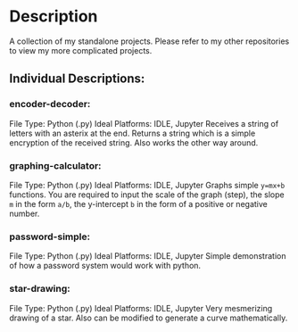 # Description
A collection of my standalone projects. Please refer to my other repositories to view my more complicated projects.

## Individual Descriptions:
### encoder-decoder:
File Type: Python (.py)
Ideal Platforms: IDLE, Jupyter
Receives a string of letters with an asterix at the end. Returns a string which is a simple encryption of the received string. Also works the other way around.

### graphing-calculator:
File Type: Python (.py)
Ideal Platforms: IDLE, Jupyter
Graphs simple `y=mx+b` functions. You are required to input the scale of the graph (step), the slope `m` in the form `a/b`, the y-intercept `b` in the form of a positive or negative number.

### password-simple:
File Type: Python (.py)
Ideal Platforms: IDLE, Jupyter
Simple demonstration of how a password system would work with python.

### star-drawing:
File Type: Python (.py)
Ideal Platforms: IDLE, Jupyter
Very mesmerizing drawing of a star. Also can be modified to generate a curve mathematically.
